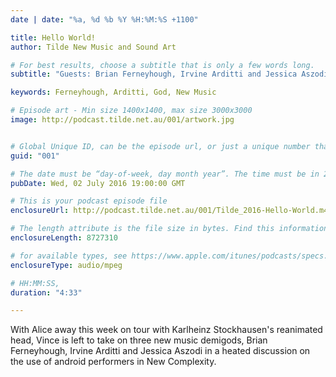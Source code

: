 ```yaml
---
date | date: "%a, %d %b %Y %H:%M:%S +1100"

title: Hello World!
author: Tilde New Music and Sound Art

# For best results, choose a subtitle that is only a few words long.
subtitle: "Guests: Brian Ferneyhough, Irvine Arditti and Jessica Aszodi"

keywords: Ferneyhough, Arditti, God, New Music

# Episode art - Min size 1400x1400, max size 3000x3000
image: http://podcast.tilde.net.au/001/artwork.jpg


# Global Unique ID, can be the episode url, or just a unique number that doesn't change
guid: "001"

# The date must be “day-of-week, day month year”. The time must be in 24 hour format (no AM or PM) and must include the time zone offset.
pubDate: Wed, 02 July 2016 19:00:00 GMT

# This is your podcast episode file
enclosureUrl: http://podcast.tilde.net.au/001/Tilde_2016-Hello-World.m4a

# The length attribute is the file size in bytes. Find this information in the properties of your podcast file (on a Mac, choose Get Info from the File menu and refer to the size row).
enclosureLength: 8727310

# for available types, see https://www.apple.com/itunes/podcasts/specs.html
enclosureType: audio/mpeg

# HH:MM:SS,
duration: "4:33"

---
```

With Alice away this week on tour with Karlheinz Stockhausen's reanimated head, Vince is left to take on three new music demigods, Brian Ferneyhough, Irvine Arditti and Jessica Aszodi in a heated discussion on the use of android performers in New Complexity.

